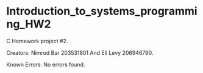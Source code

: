 # Introduction_to_systems_programming_HW2
C Homework project #2.

Creators: Nimrod Bar 203531801 And Eli Levy 206946790.

Known Errors: No errors found.
